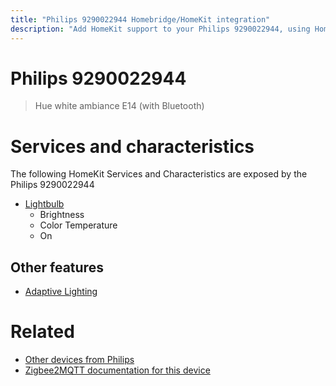 ```yaml
---
title: "Philips 9290022944 Homebridge/HomeKit integration"
description: "Add HomeKit support to your Philips 9290022944, using Homebridge, Zigbee2MQTT and homebridge-z2m."
---
```

<!---
This file has been GENERATED using src/docgen/docgen.ts
DO NOT EDIT THIS FILE MANUALLY!
-->
# Philips 9290022944
> Hue white ambiance E14 (with Bluetooth)


# Services and characteristics
The following HomeKit Services and Characteristics are exposed by
the Philips 9290022944

* [Lightbulb](../../light.md)
  * Brightness
  * Color Temperature
  * On

## Other features
* [Adaptive Lighting](../../light.md)

# Related
* [Other devices from Philips](../index.md#philips)
* [Zigbee2MQTT documentation for this device](https://www.zigbee2mqtt.io/devices/9290022944.html)
